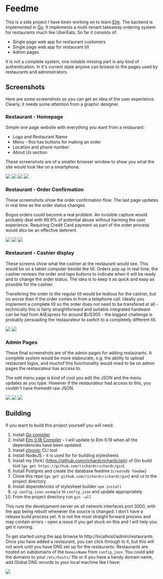 # Feedme

This is a side project I have been working on to learn [Elm](http://elm-lang.org/). The backend is implemented in [Go](https://golang.org/). It implements a multi-tenant takeaway ordering system for restaurants much like UberEats. So far it consists of:
 
 * Single page web app for restaurant customers
 * Single page web app for restaurant till
 * Admin pages

It is not a complete system, one notable missing part is any kind of authentication. In it's current state anyone can browse to the pages used by restaurants and administrators.

## Screenshots
 
Here are some screenshots so you can get an idea of the user experience. Clearly, it needs some attention from a graphic designer.

### Restaurant - Homepage

Simple one page website with everything you want from a restaurant:
 
 * Logo and Restaurant Name
 * Menu - this has buttons for making an order
 * Location and phone number
 * About Us section 

These screenshots are of a smaller browser window to show you what the site would look like on a smartphone.

<img src="docs/img/readme1.png">
<img src="docs/img/readme2.png">
<img src="docs/img/readme3.png">
<img src="docs/img/readme4.png">

### Restaurant - Order Confirmation

These screenshots show the order confirmation flow. The last page updates in real time as the order status changes.

Bogus orders could become a real problem. An invisible capture would probably deal with 99.9% of potential abuse without harming the user experience. Requiring Credit Card payment as part of the order process would also be an effective deterent.

<img src="docs/img/readme5.png">
<img src="docs/img/readme6.png">
<img src="docs/img/readme7.png">

### Restaurant - Cashier display

These screens show what the cashier at the restaurant would see. This would be on a tablet computer beside the till. Orders pop up in real time, the cashier reviews the order and taps buttons to indicate when it will be ready and to change the order status. The idea is to keep it as quick and easy as possible for the cashier.

Transfering the order to the regular till would be tedious for the cashier, but no worse than if the order comes in from a telephone call. Ideally you implement a complete till so the order does not need to be transfered at all - technically this is fairly straightforward and suitable integrated hardware can be had from AliExpress for around $US300 - the biggest challenge is probably persuading the restaurateur to switch to a completely different till.

<img src="docs/img/readme8.png">
<img src="docs/img/readme9.png">

### Admin Pages

These final screenshots are of the admin pages for adding restaurants. A complete system would be more elabourate, e.g. the ability to upload restaurant logos, and muchof this functionality would nned to be on admin pages the restaurateur has access to.

The edit menu page is kind of cool you edit the JSON and the menu updates as you type. However if the restaurateur had access to this, you couldn't have themedit raw JSON.

<img src="docs/img/readme10.png">
<img src="docs/img/readme11.png">
<img src="docs/img/readme12.png">

## Building

If you want to build this project yourself you will need:

 1. Install [Go compiler](https://golang.org/) 
 1. Install [Elm 0.18 Compiler](https://github.com/elm-lang/elm-platform/releases/tag/0.18.0-exp) - I will update to Elm 0.19 when all the dependencies have been updated. 
 1. Install [chronic](https://www.unix.com/man-page/debian/1/chronic/) CLI tool 
 1. Install NodeJS - it is used for for building stylesheets
 1. Install my [fork] (https://github.com/richardcrichardc/gin) of Gin build tool (`go get https://github.com/richardcrichardc/gin`)
 1. Install Postgres and create the database feedme (`createdb feedme`)
 1. Clone this repo (`go get github.com/richardcrichardc/gin`) and `cd` to the project directory 
 1. Install dependencies of stylesheet builder `npm install`
 1. `cp config.json.example` to `config.json` and update appropriately  
 1. From the project directory run `gin -all` 

This runs the development server on all network interfaces port 3000, with the app being rebuilt whenever the source is changed. I don't have a release build process yet. It is not the most straight forward process and may contain errors - open a issue if you get stuck on this and I will help you get it running.

To get started using the app browse to http://localhost/admin/restaurants. Once you have added a restaurant, you can click through to it, but this will not work until you have DNS set up for the restaurants. Restaurants are hosted on subdomains of the `DomainName` from `config.json`. You could add the domains to your `/etc/hosts/` file or if you have a handy domain name, add Global DNS records to your local machine like I have:

<img src="docs/img/readme14.png">